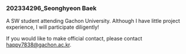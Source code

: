### 202334296_Seonghyeon Baek

A SW student attending Gachon University.
Although I have little project experience, I will participate diligently!

If you would like to make official contact, please contact happy7838@gachon.ac.kr.
